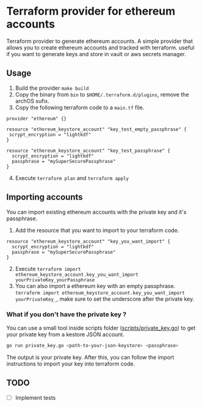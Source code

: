 # Terraform provider for ethereum accounts

Terraform provider to generate ethereum accounts. A simple provider that allows you to create ethereum accounts and tracked with terraform. useful if you want to generate keys and store in vault or aws secrets manager.

## Usage

1. Build the provider `make build`
2. Copy the binary from `bin` to `$HOME/.terraform.d/plugins`, remove the archOS sufix.
3. Copy the following terraform code to a `main.tf` file.
```hcl
provider "ethereum" {}

resource "ethereum_keystore_account" "key_test_empty_passphrase" {
 scrypt_encryption = "lightkdf"
}

resource "ethereum_keystore_account" "key_test_passphrase" {
  scrypt_encryption = "lightkdf"
  passphrase = "mySuperSecurePassphrase"
}
```
4. Execute `terraform plan` and `terraform apply`

## Importing accounts

You can import existing ethereum accounts with the private key and it's passphrase.

1. Add the resource that you want to import to your terraform code.
```hcl
resource "ethereum_keystore_account" "key_you_want_import" {
  scrypt_encryption = "lightkdf"
  passphrase = "mySuperSecurePassphrase"
}
```
2. Execute `terraform import ethereum_keystore_account.key_you_want_import yourPrivateKey_yourPassphrase`
3. You can also import a ethereum key with an empty passphrase. `terraform import ethereum_keystore_account.key_you_want_import yourPrivateKey_`, make sure to set the underscore after the private key.

### What if you don't have the private key ?

You can use a small tool inside scripts folder ([scripts/private_key.go](./scripts/private_key.go)) to get your private key from a kestore JSON account.

```bash
go run private_key.go <path-to-your-json-keystore> <passphrase>
```
The output is your private key. After this, you can follow the import instructions to import your key into terraform code.

## TODO

* [ ] Implement tests
